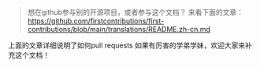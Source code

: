 > 想在github参与别的开源项目，或者参与这个文档？
> 来看下面的文章：
> https://github.com/firstcontributions/first-contributions/blob/main/translations/README.zh-cn.md

上面的文章详细说明了如何pull requests
如果有厉害的学弟学妹，欢迎大家来补充这个文档！